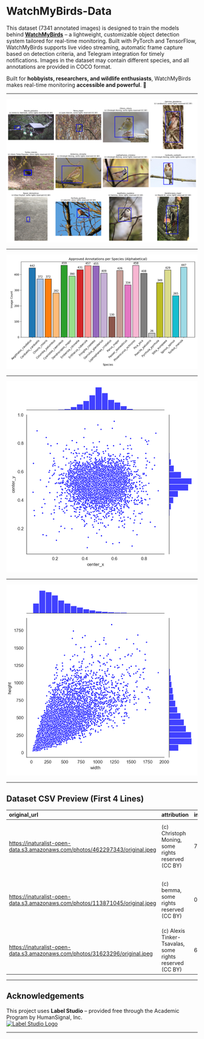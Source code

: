 ﻿# WatchMyBirds-Data

This dataset (7341 annotated images) is designed to train the models behind [**WatchMyBirds**](https://github.com/arminfabritzek/WatchMyBirds) – a lightweight, customizable object detection system tailored for real-time monitoring. Built with PyTorch and TensorFlow, WatchMyBirds supports live video streaming, automatic frame capture based on detection criteria, and Telegram integration for timely notifications. Images in the dataset may contain different species, and all annotations are provided in COCO format.

Built for **hobbyists, researchers, and wildlife enthusiasts**, WatchMyBirds makes real-time monitoring **accessible and powerful**. 🚀  

---

![](stats/sample_images_with_bboxes.png)

---

![](stats/approved_annotations_per_species.png)

---

![](stats/jointplot_center_xy.png)

---

![](stats/jointplot_width_height.png)

---

## Dataset CSV Preview (First 4 Lines)

| original_url                                                                  | attribution                                              | image_hash                       | approved_annotation                                                                                                                                                                                                                                                                                                                                 |
|:------------------------------------------------------------------------------|:---------------------------------------------------------|:---------------------------------|:----------------------------------------------------------------------------------------------------------------------------------------------------------------------------------------------------------------------------------------------------------------------------------------------------------------------------------------------------|
| https://inaturalist-open-data.s3.amazonaws.com/photos/462297343/original.jpeg | (c) Christoph Moning, some rights reserved (CC BY)       | 7b79edafc34b4ad6f33ae605c6f93dad | {"annotations": [{"id": 153141511001, "image_id": 153141511, "category_id": 12, "bbox": [43.0, 236.0, 1481.0, 756.0], "area": 1119636.0, "iscrowd": 0}], "images": [{"id": 153141511, "file_name": "Parus_major_257683672_462297343.jpeg", "width": 2048, "height": 1280}], "categories": [{"id": 12, "name": "Parus_major"}]}                      |
| https://inaturalist-open-data.s3.amazonaws.com/photos/113871045/original.jpeg | (c) bemma, some rights reserved (CC BY)                  | 0e9997b012af351690fff11ee646e930 | {"annotations": [{"id": 153139985001, "image_id": 153139985, "category_id": 17, "bbox": [739.0000000000001, 835.0, 126.0, 151.0], "area": 19026.0, "iscrowd": 0}], "images": [{"id": 153139985, "file_name": "Pyrrhula_pyrrhula_70085759_113871045.jpeg", "width": 1536, "height": 2048}], "categories": [{"id": 17, "name": "Pyrrhula_pyrrhula"}]} |
| https://inaturalist-open-data.s3.amazonaws.com/photos/31623296/original.jpeg  | (c) Alexis Tinker-Tsavalas, some rights reserved (CC BY) | 60a08341f0d7ff50c18e411d14e92a18 | {"annotations": [{"id": 153136239001, "image_id": 153136239, "category_id": 5, "bbox": [851.0, 559.0, 497.0, 486.0], "area": 241542.0, "iscrowd": 0}], "images": [{"id": 153136239, "file_name": "Cyanistes_caeruleus_20490722_31623296.jpeg", "width": 2048, "height": 1538}], "categories": [{"id": 5, "name": "Cyanistes_caeruleus"}]}           |

---

## Acknowledgements

This project uses **Label Studio** – provided free through the Academic Program by HumanSignal, Inc.  
[![Label Studio Logo](https://user-images.githubusercontent.com/12534576/192582340-4c9e4401-1fe6-4dbb-95bb-fdbba5493f61.png)](https://labelstud.io)

---
